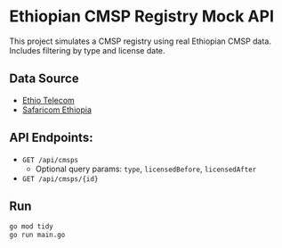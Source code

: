 # Ethiopian CMSP Registry Mock API

This project simulates a CMSP registry using real Ethiopian CMSP data.  
Includes filtering by type and license date.

## Data Source

- [Ethio Telecom](https://www.ethiotelecom.et)
- [Safaricom Ethiopia](https://www.safaricom.et)

## API Endpoints:

- `GET /api/cmsps`
  - Optional query params: `type`, `licensedBefore`, `licensedAfter`
- `GET /api/cmsps/{id}`

## Run 

```bash
go mod tidy
go run main.go
```

